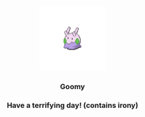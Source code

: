 <p align="center">
    <img src="https://raw.githubusercontent.com/PokeAPI/sprites/master/sprites/pokemon/704.png" width="150" height="150">
</p>
<h3 align="center"> <b>Goomy</b></h3>
<h3 align="center">Have a terrifying day! (contains irony)</h3>
